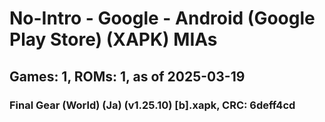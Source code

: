 # No-Intro - Google - Android (Google Play Store) (XAPK) MIAs
## Games: 1, ROMs: 1, as of 2025-03-19

### Final Gear (World) (Ja) (v1.25.10) [b].xapk, CRC: 6deff4cd
